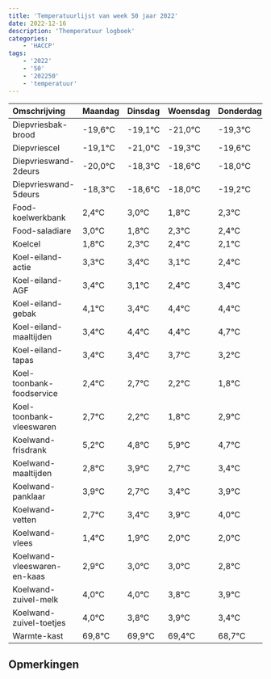 ```yaml
---
title: 'Temperatuurlijst van week 50 jaar 2022'
date: 2022-12-16
description: 'Themperatuur logboek'
categories:
    - 'HACCP'
tags:
    - '2022'
    - '50'
    - '202250'
    - 'temperatuur'
---
```

|Omschrijving|Maandag|Dinsdag|Woensdag|Donderdag|Vrijdag|Zaterdag|Zondag|
|:---|:---|:---|:---|:---|:---|:---|:---|
|Diepvriesbak-brood|-19,6°C|-19,1°C|-21,0°C|-19,3°C|-19,6°C| | |
|Diepvriescel|-19,1°C|-21,0°C|-19,3°C|-19,6°C|-19,0°C| | |
|Diepvrieswand-2deurs|-20,0°C|-18,3°C|-18,6°C|-18,0°C|-19,2°C| | |
|Diepvrieswand-5deurs|-18,3°C|-18,6°C|-18,0°C|-19,2°C|-18,7°C| | |
|Food-koelwerkbank|2,4°C|3,0°C|1,8°C|2,3°C|2,4°C| | |
|Food-saladiare|3,0°C|1,8°C|2,3°C|2,4°C|2,1°C| | |
|Koelcel|1,8°C|2,3°C|2,4°C|2,1°C|1,4°C| | |
|Koel-eiland-actie|3,3°C|3,4°C|3,1°C|2,4°C|3,4°C| | |
|Koel-eiland-AGF|3,4°C|3,1°C|2,4°C|3,4°C|3,4°C| | |
|Koel-eiland-gebak|4,1°C|3,4°C|4,4°C|4,4°C|4,7°C| | |
|Koel-eiland-maaltijden|3,4°C|4,4°C|4,4°C|4,7°C|4,2°C| | |
|Koel-eiland-tapas|3,4°C|3,4°C|3,7°C|3,2°C|2,8°C| | |
|Koel-toonbank-foodservice|2,4°C|2,7°C|2,2°C|1,8°C|2,9°C| | |
|Koel-toonbank-vleeswaren|2,7°C|2,2°C|1,8°C|2,9°C|1,7°C| | |
|Koelwand-frisdrank|5,2°C|4,8°C|5,9°C|4,7°C|5,4°C| | |
|Koelwand-maaltijden|2,8°C|3,9°C|2,7°C|3,4°C|3,9°C| | |
|Koelwand-panklaar|3,9°C|2,7°C|3,4°C|3,9°C|4,0°C| | |
|Koelwand-vetten|2,7°C|3,4°C|3,9°C|4,0°C|4,0°C| | |
|Koelwand-vlees|1,4°C|1,9°C|2,0°C|2,0°C|1,8°C| | |
|Koelwand-vleeswaren-en-kaas|2,9°C|3,0°C|3,0°C|2,8°C|2,9°C| | |
|Koelwand-zuivel-melk|4,0°C|4,0°C|3,8°C|3,9°C|3,4°C| | |
|Koelwand-zuivel-toetjes|4,0°C|3,8°C|3,9°C|3,4°C|2,7°C| | |
|Warmte-kast|69,8°C|69,9°C|69,4°C|68,7°C|69,9°C| | |

## Opmerkingen


